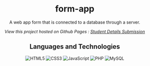 <h1 align="center">form-app</h1>

<div align="center">
  
A web app form that is connected to a database through a server.
  
*View this project hosted on Github Pages : [Student Details Submission](https://safirangi.github.io/form-app/)*

</div>

<div align="center">

## Languages and Technologies
  
![HTML5](https://img.shields.io/badge/HTML5-E34F26?style=for-the-badge&logo=html5&logoColor=white)
![CSS3](https://img.shields.io/badge/CSS3-1572B6?style=for-the-badge&logo=css3&logoColor=white)
![JavaScript](https://img.shields.io/badge/JavaScript-323330?style=for-the-badge&logo=javascript&logoColor=F7DF1E)
![PHP](https://img.shields.io/badge/PHP-777BB4?style=for-the-badge&logo=php&logoColor=white)
![MySQL](https://img.shields.io/badge/MySQL-005C84?style=for-the-badge&logo=mysql&logoColor=white)
  
</div>
